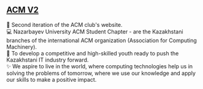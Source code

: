 ##  [ACM V2](https://akezh.github.io/acm-v1/)
🌼 Second iteration of the ACM club's website. <br>
💻 Nazarbayev University ACM Student Chapter - are the Kazakhstani branches of the international ACM organization (Association for Computing Machinery). <br>
🎯 To develop a competitive and high-skilled youth ready to push the Kazakhstani IT industry forward. <br>
✨ We aspire to live in the world, where computing technologies help us in solving the problems of tomorrow, where we use our knowledge and apply our skills to make a positive impact.
